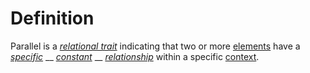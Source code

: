 # Definition

Parallel is a [_relational trait_](https://github.com/gcassel/Modular-Organization-Terminology/blob/master/terms/relational-trait.md) indicating that two or more [elements](https://github.com/gcassel/Modular-Organization-Terminology/blob/master/terms/element.md) have a [_specific_](https://github.com/gcassel/Modular-Organization-Terminology/blob/master/terms/specific.md) __ [_constant_](https://github.com/gcassel/Modular-Organization-Terminology/blob/master/terms/constant.md) __ [_relationship_](https://github.com/gcassel/Modular-Organization-Terminology/blob/master/terms/relate.md) within a specific [context](https://github.com/gcassel/Modular-Organization-Terminology/blob/master/terms/context.md).
